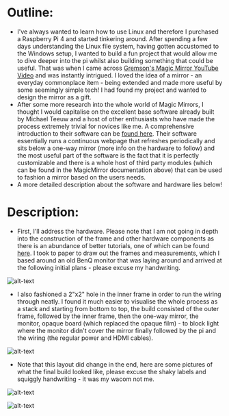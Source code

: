 # Outline:

- I've always wanted to learn how to use Linux and therefore I purchased a Raspberry Pi 4 and started tinkering around. After spending a few days understanding the Linux file system, having gotten accustomed to the Windows setup, I wanted to build a fun project that would allow me to dive deeper into the pi whilst also building something that could be useful. That was when I came across [Gremson's Magic Mirror YouTube Video](https://www.youtube.com/watch?v=aa3VVZA0e5Y) and was instantly intrigued. I loved the idea of a mirror - an everyday commonplace item - being extended and made more useful by some seemingly simple tech! I had found my project and wanted to design the mirror as a gift.
- After some more research into the whole world of Magic Mirrors, I thought I would capitalise on the excellent base software already built by Michael Teeuw and a host of other enthusiasts who have made the process extremely trivial for novices like me. A comprehensive introduction to their software can be [found here](https://magicmirror.builders/). Their software essentially runs a continuous webpage that refreshes periodically and sits below a one-way mirror (more info on the hardware to follow) and the most useful part of the software is the fact that it is perfectly customizable and there is a whole host of third party modules (which can be found in the MagicMirror documentation above) that can be used to fashion a mirror based on the users needs.
- A more detailed description about the software and hardware lies below!

# Description:

- First, I'll address the hardware. Please note that I am not going in depth into the construction of the frame and other hardware components as there is an abundance of better tutorials, one of which can be found [here](https://www.howtogeek.com/414647/how-to-build-a-smart-mirror/). I took to paper to draw out the frames and measurements, which I based around an old BenQ monitor that was laying around and arrived at the following initial plans - please excuse my handwriting.

![alt-text](https://github.com/akashvshroff/Raspberry_Pi_Smart_Mirror/blob/master/Footage/Initial_Plan_1.jpg)

- I also fashioned a 2"x2" hole in the inner frame in order to run the wiring through neatly. I found it much easier to visualise the whole process as a stack and starting from bottom to top, the build consisted of the outer frame, followed by the inner frame, then the one-way mirror, the monitor, opaque board (which replaced the opaque film) - to block light where the monitor didn't cover the mirror finally followed by the pi and the wiring (the regular power and HDMI cables).

![alt-text](https://github.com/akashvshroff/Raspberry_Pi_Smart_Mirror/blob/master/Footage/Initial_Plan_2.jpg)

- Note that this layout did change in the end, here are some pictures of what the final build looked like, please excuse the shaky labels and squiggly handwriting - it was my wacom not me.

![alt-text](https://github.com/akashvshroff/Raspberry_Pi_Smart_Mirror/blob/master/Footage/IMG_20200804_104601.jpg)

![alt-text](https://github.com/akashvshroff/Raspberry_Pi_Smart_Mirror/blob/master/Footage/IMG_20200814_165642.jpg)
